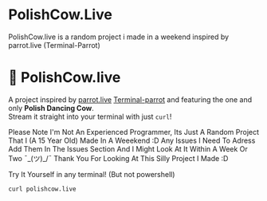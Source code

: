 # PolishCow.Live
PolishCow.live is a random project i made in a weekend inspired by parrot.live (Terminal-Parrot)
# 🐄 PolishCow.live

A project inspired by [parrot.live](https://parrot.live) [Terminal-parrot](https://github.com/jmhobbs/terminal-parrot) and  featuring the one and only **Polish Dancing Cow**.  
Stream it straight into your terminal with just `curl`!

Please Note I'm Not An Experienced Programmer, Its Just A Random Project That I (A 15 Year Old) Made In A Weeekend :D
Any Issues I Need To Adress Add Them In The Issues Section And I Might Look At It Within A Week Or Two ¯\_(ツ)_/¯
Thank You For Looking At This Silly Project I Made :D

Try It Yourself in any terminal! (But not powershell)
```bash
curl polishcow.live

